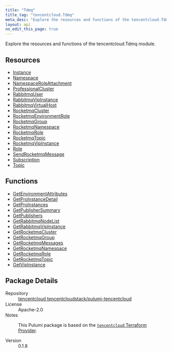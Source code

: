 ```yaml
---
title: "Tdmq"
title_tag: "tencentcloud.Tdmq"
meta_desc: "Explore the resources and functions of the tencentcloud.Tdmq module."
layout: api
no_edit_this_page: true
---
```


<!-- WARNING: this file was generated by Pulumi Docs Generator. -->
<!-- Do not edit by hand unless you're certain you know what you are doing! -->

Explore the resources and functions of the tencentcloud.Tdmq module.

<h2 id="resources">Resources</h2>
<ul class="api">
    <li><a href="instance/" title="Instance"><span class="api-symbol api-symbol--resource"></span>Instance</a></li>
    <li><a href="namespace/" title="Namespace"><span class="api-symbol api-symbol--resource"></span>Namespace</a></li>
    <li><a href="namespaceroleattachment/" title="NamespaceRoleAttachment"><span class="api-symbol api-symbol--resource"></span>NamespaceRoleAttachment</a></li>
    <li><a href="professionalcluster/" title="ProfessionalCluster"><span class="api-symbol api-symbol--resource"></span>ProfessionalCluster</a></li>
    <li><a href="rabbitmquser/" title="RabbitmqUser"><span class="api-symbol api-symbol--resource"></span>RabbitmqUser</a></li>
    <li><a href="rabbitmqvipinstance/" title="RabbitmqVipInstance"><span class="api-symbol api-symbol--resource"></span>RabbitmqVipInstance</a></li>
    <li><a href="rabbitmqvirtualhost/" title="RabbitmqVirtualHost"><span class="api-symbol api-symbol--resource"></span>RabbitmqVirtualHost</a></li>
    <li><a href="rocketmqcluster/" title="RocketmqCluster"><span class="api-symbol api-symbol--resource"></span>RocketmqCluster</a></li>
    <li><a href="rocketmqenvironmentrole/" title="RocketmqEnvironmentRole"><span class="api-symbol api-symbol--resource"></span>RocketmqEnvironmentRole</a></li>
    <li><a href="rocketmqgroup/" title="RocketmqGroup"><span class="api-symbol api-symbol--resource"></span>RocketmqGroup</a></li>
    <li><a href="rocketmqnamespace/" title="RocketmqNamespace"><span class="api-symbol api-symbol--resource"></span>RocketmqNamespace</a></li>
    <li><a href="rocketmqrole/" title="RocketmqRole"><span class="api-symbol api-symbol--resource"></span>RocketmqRole</a></li>
    <li><a href="rocketmqtopic/" title="RocketmqTopic"><span class="api-symbol api-symbol--resource"></span>RocketmqTopic</a></li>
    <li><a href="rocketmqvipinstance/" title="RocketmqVipInstance"><span class="api-symbol api-symbol--resource"></span>RocketmqVipInstance</a></li>
    <li><a href="role/" title="Role"><span class="api-symbol api-symbol--resource"></span>Role</a></li>
    <li><a href="sendrocketmqmessage/" title="SendRocketmqMessage"><span class="api-symbol api-symbol--resource"></span>SendRocketmqMessage</a></li>
    <li><a href="subscription/" title="Subscription"><span class="api-symbol api-symbol--resource"></span>Subscription</a></li>
    <li><a href="topic/" title="Topic"><span class="api-symbol api-symbol--resource"></span>Topic</a></li>
</ul>

<h2 id="functions">Functions</h2>
<ul class="api">
    <li><a href="getenvironmentattributes/" title="GetEnvironmentAttributes"><span class="api-symbol api-symbol--function"></span>GetEnvironmentAttributes</a></li>
    <li><a href="getproinstancedetail/" title="GetProInstanceDetail"><span class="api-symbol api-symbol--function"></span>GetProInstanceDetail</a></li>
    <li><a href="getproinstances/" title="GetProInstances"><span class="api-symbol api-symbol--function"></span>GetProInstances</a></li>
    <li><a href="getpublishersummary/" title="GetPublisherSummary"><span class="api-symbol api-symbol--function"></span>GetPublisherSummary</a></li>
    <li><a href="getpublishers/" title="GetPublishers"><span class="api-symbol api-symbol--function"></span>GetPublishers</a></li>
    <li><a href="getrabbitmqnodelist/" title="GetRabbitmqNodeList"><span class="api-symbol api-symbol--function"></span>GetRabbitmqNodeList</a></li>
    <li><a href="getrabbitmqvipinstance/" title="GetRabbitmqVipInstance"><span class="api-symbol api-symbol--function"></span>GetRabbitmqVipInstance</a></li>
    <li><a href="getrocketmqcluster/" title="GetRocketmqCluster"><span class="api-symbol api-symbol--function"></span>GetRocketmqCluster</a></li>
    <li><a href="getrocketmqgroup/" title="GetRocketmqGroup"><span class="api-symbol api-symbol--function"></span>GetRocketmqGroup</a></li>
    <li><a href="getrocketmqmessages/" title="GetRocketmqMessages"><span class="api-symbol api-symbol--function"></span>GetRocketmqMessages</a></li>
    <li><a href="getrocketmqnamespace/" title="GetRocketmqNamespace"><span class="api-symbol api-symbol--function"></span>GetRocketmqNamespace</a></li>
    <li><a href="getrocketmqrole/" title="GetRocketmqRole"><span class="api-symbol api-symbol--function"></span>GetRocketmqRole</a></li>
    <li><a href="getrocketmqtopic/" title="GetRocketmqTopic"><span class="api-symbol api-symbol--function"></span>GetRocketmqTopic</a></li>
    <li><a href="getvipinstance/" title="GetVipInstance"><span class="api-symbol api-symbol--function"></span>GetVipInstance</a></li>
</ul>

<h2 id="package-details">Package Details</h2>
<dl class="package-details">
	<dt>Repository</dt>
	<dd><a href="https://github.com/tencentcloudstack/pulumi-tencentcloud">tencentcloud tencentcloudstack/pulumi-tencentcloud</a></dd>
	<dt>License</dt>
	<dd>Apache-2.0</dd>
	<dt>Notes</dt>
	<dd><p>This Pulumi package is based on the <a href="https://github.com/tencentcloudstack/terraform-provider-tencentcloud"><code>tencentcloud</code> Terraform Provider</a>.</p>
</dd>
	<dt>Version</dt>
	<dd>0.1.8</dd>
</dl>

